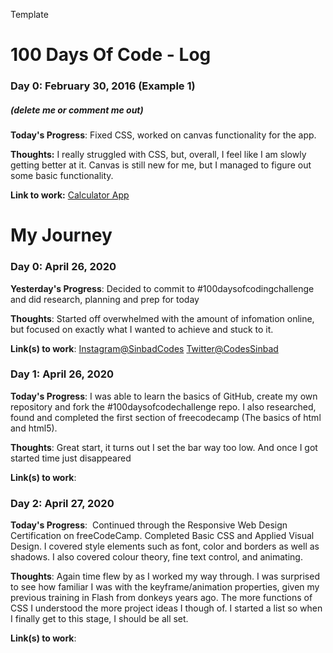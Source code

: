 Template
# 100 Days Of Code - Log

### Day 0: February 30, 2016 (Example 1)
##### (delete me or comment me out)

**Today's Progress**: Fixed CSS, worked on canvas functionality for the app.

**Thoughts:** I really struggled with CSS, but, overall, I feel like I am slowly getting better at it. Canvas is still new for me, but I managed to figure out some basic functionality.

**Link to work:** [Calculator App](http://www.example.com)

# My Journey
### Day 0: April 26, 2020 

**Yesterday's Progress**: Decided to commit to #100daysofcodingchallenge and did research, planning and prep for today

**Thoughts**: Started off overwhelmed with the amount of infomation online, but focused on exactly what I wanted to achieve and stuck to it. 

**Link(s) to work**: [Instagram@SinbadCodes](https://www.instagram.com/sinbadcodes/) [Twitter@CodesSinbad](https://twitter.com/CodesSinbad)


### Day 1: April 26, 2020 

**Today's Progress**:  I was able to learn the basics of GitHub, create my own repository and fork the #100daysofcodechallenge repo. I also researched, found and completed the first section of freecodecamp (The basics of html and html5).

**Thoughts**: Great start, it turns out I set the bar way too low. And once I got started time just disappeared

**Link(s) to work**:


### Day 2: April 27, 2020 

**Today's Progress**:  Continued through the Responsive Web Design Certification on freeCodeCamp. Completed Basic CSS and Applied Visual Design. I covered style elements such as font, color and borders as well as shadows. I also covered colour theory, fine text control, and animating.

**Thoughts**: Again time flew by as I worked my way through. I was surprised to see how familiar I was with the keyframe/animation properties, given my previous training in Flash from donkeys years ago. The more functions of CSS I understood the more project ideas I though of. I started a list so when I finally get to this stage, I should be all set.

**Link(s) to work**:
